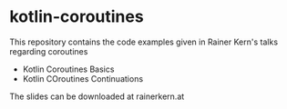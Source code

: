 # kotlin-coroutines

This repository contains the code examples given in Rainer Kern's talks regarding coroutines
* Kotlin Coroutines Basics
* Kotlin COroutines Continuations

The slides can be downloaded at rainerkern.at
